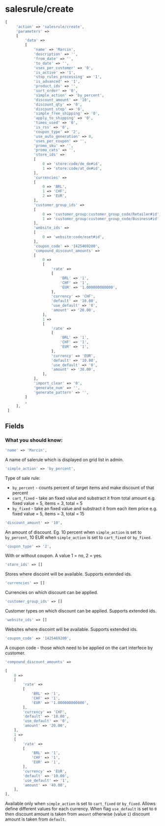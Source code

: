 salesrule/create
================

```php
[
     'action' => 'salesrule/create',
     'parameters' =>
     [
         'data' =>
         [
             'name' => 'Marcin',
             'description' => '',
             'from_date' => '',
             'to_date' => '',
             'uses_per_customer' => '0',
             'is_active' => '1',
             'stop_rules_processing' => '1',
             'is_advanced' => '1',
             'product_ids' => '',
             'sort_order' => '0',
             'simple_action' => 'by_percent',
             'discount_amount' => '10',
             'discount_qty' => '0',
             'discount_step' => '0',
             'simple_free_shipping' => '0',
             'apply_to_shipping' => '0',
             'times_used' => '0',
             'is_rss' => '0',
             'coupon_type' => '2',
             'use_auto_generation' => 0,
             'uses_per_coupon' => '',
             'promo_sku' => '',
             'promo_cats' => '',
             'store_ids' =>
             [
                 0 => 'store:code/de_de#id',
                 1 => 'store:code/at_de#id',
             ],
             'currencies' =>
             [
                 0 => 'BRL',
                 1 => 'CHF',
                 2 => 'EUR',
             ],
             'customer_group_ids' =>
             [
                 0 => 'customer_group:customer_group_code/Retailer#id',
                 1 => 'customer_group:customer_group_code/Business#id',
             ],
             'website_ids' =>
             [
                 0 => 'website:code/eset#id',
             ],
             'coupon_code' => '1425469200',
             'compound_discount_amounts' =>
             [
                 0 =>
                 [
                     'rate' =>
                     [
                         'BRL' => '1',
                         'CHF' => '1',
                         'EUR' => '1.000000000000',
                     ],
                     'currency' => 'CHF',
                     'default' => '10.00',
                     'use_default' => '0',
                     'amount' => '20.00',
                 ],
                 1 =>
                 [
                     'rate' =>
                     [
                         'BRL' => '1',
                         'CHF' => '1',
                         'EUR' => '1',
                     ],
                     'currency' => 'EUR',
                     'default' => '10.00',
                     'use_default' => '0',
                     'amount' => '30.00',
                 ],
             ],
             'import_clear' => '0',
             'generate_num' => '',
             'generate_pattern' => '',
         ]
         ,
     ],
 ]
```

Fields
------

### What you should know:

```php
'name' => 'Marcin',
```

A name of salerule which is displayed on grid list in admin.

```php
'simple_action' => 'by_percent',
```

Type of sale rule:
* `by_percent` - counts percent of target items and make discount of that percent
* `cart_fixed` - take an fixed value and substract it from total amount e.g. fixed value = 5, items = 3, total = 5
* `by_fixed` - take an fixed value and substract it from each item price e.g. fixed value = 5, items = 3, total = 15

```php
'discount_amount' => '10',
```

An amount of discount. Eg. 10 percent when `simple_action` is set to `by_percent`, 10 EUR when `simple_action` is set to `cart_fixed` or `by_fixed`.

```php
'coupon_type' => '2',
```

With or without coupon. A value 1 = no, 2 = yes.

```php
'store_ids' => []
```

Stores where discoint will be available. Supports extended ids.

```php
'currencies' => []
```

Currencies on which discount can be applied.

```php
'customer_group_ids' => []
```

Customer types on which discount can be applied. Supports extended ids.

```php
'website_ids' => []
```

Websites where discoint will be available. Supports extended ids.

```php
'coupon_code' => '1425469200',
```

A coupon code - those which need to be applied on the cart interfece by customer.

```php
'compound_discount_amounts' =>

[
    0 =>
    [
        'rate' =>
        [
            'BRL' => '1',
            'CHF' => '1',
            'EUR' => '1.000000000000',
        ],
        'currency' => 'CHF',
        'default' => '10.00',
        'use_default' => '0',
        'amount' => '20.00',
    ],
    1 =>
    [
        'rate' =>
        [
            'BRL' => '1',
            'CHF' => '1',
            'EUR' => '1',
        ],
        'currency' => 'EUR',
        'default' => '10.00',
        'use_default' => '1',
        'amount' => '40.00',
    ],
],
```

Available only when `simple_action` is set to `cart_fixed` or `by_fixed`.
Allows define different values for each currency. When flag `use_default` is
set to `0` then discount amount is taken from `amount` otherwise (value `1`)
discount amount is taken from `default`.
